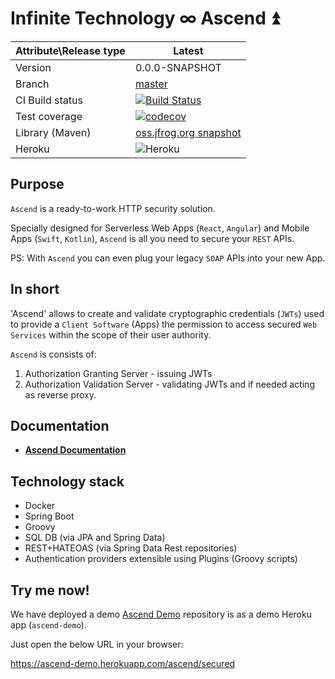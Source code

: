 # Infinite Technology ∞ Ascend ⏫

|Attribute\Release type|Latest|
|----------------------|------|
|Version|0.0.0-SNAPSHOT|
|Branch|[master](https://github.com/INFINITE-TECHNOLOGY/ASCEND)|
|CI Build status|[![Build Status](https://travis-ci.com/INFINITE-TECHNOLOGY/ASCEND.svg?branch=master)](https://travis-ci.com/INFINITE-TECHNOLOGY/ASCEND)|
|Test coverage|[![codecov](https://codecov.io/gh/INFINITE-TECHNOLOGY/ASCEND/branch/master/graphs/badge.svg)](https://codecov.io/gh/INFINITE-TECHNOLOGY/ASCEND/branch/master/graphs)|
|Library (Maven)|[oss.jfrog.org snapshot](https://oss.jfrog.org/artifactory/webapp/#/artifacts/browse/tree/General/oss-snapshot-local/io/infinite/ascend/0.0.1-SNAPSHOT)|
|Heroku|![Heroku](https://heroku-badge.herokuapp.com/?app=ascend-demo&root=/ascend/unsecured)|

## Purpose

`Ascend` is a ready-to-work HTTP security solution.

Specially designed for Serverless Web Apps (`React`, `Angular`) and Mobile Apps (`Swift`, `Kotlin`),
`Ascend` is all you need to secure your `REST` APIs.

PS: With `Ascend` you can even plug your legacy `SOAP` APIs into your new App.

## In short

'Ascend' allows to create and validate cryptographic credentials (`JWTs`) used to provide a `Client Software` (Apps) the permission
to access secured `Web Services` within the scope of their user authority.

`Ascend` is consists of:
1) Authorization Granting Server - issuing JWTs
2) Authorization Validation Server - validating JWTs and if needed acting as reverse proxy.

## Documentation

* [**Ascend Documentation**](https://github.com/INFINITE-TECHNOLOGY/ASCEND/wiki)

## Technology stack

* Docker
* Spring Boot
* Groovy
* SQL DB (via JPA and Spring Data)
* REST+HATEOAS (via Spring Data Rest repositories)
* Authentication providers extensible using Plugins (Groovy scripts)

## Try me now!

We have deployed a demo [Ascend Demo](https://github.com/INFINITE-TECHNOLOGY/ASCEND_DEMO) repository is as a demo Heroku app (`ascend-demo`).

Just open the below URL in your browser:

https://ascend-demo.herokuapp.com/ascend/secured
